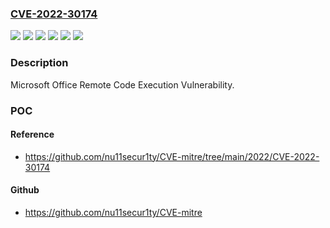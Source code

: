 ### [CVE-2022-30174](https://cve.mitre.org/cgi-bin/cvename.cgi?name=CVE-2022-30174)
![](https://img.shields.io/static/v1?label=Product&message=Microsoft%20365%20Apps%20for%20Enterprise%20for%2032-bit%20Systems&color=blue)
![](https://img.shields.io/static/v1?label=Product&message=Microsoft%20365%20Apps%20for%20Enterprise%20for%2064-bit%20Systems&color=blue)
![](https://img.shields.io/static/v1?label=Product&message=Microsoft%20Office%20LTSC%202021%20for%2032-bit%20editions&color=blue)
![](https://img.shields.io/static/v1?label=Product&message=Microsoft%20Office%20LTSC%202021%20for%2064-bit%20editions&color=blue)
![](https://img.shields.io/static/v1?label=Version&message=n%2Fa&color=blue)
![](https://img.shields.io/static/v1?label=Vulnerability&message=Remote%20Code%20Execution&color=brighgreen)

### Description

Microsoft Office Remote Code Execution Vulnerability.

### POC

#### Reference
- https://github.com/nu11secur1ty/CVE-mitre/tree/main/2022/CVE-2022-30174

#### Github
- https://github.com/nu11secur1ty/CVE-mitre

